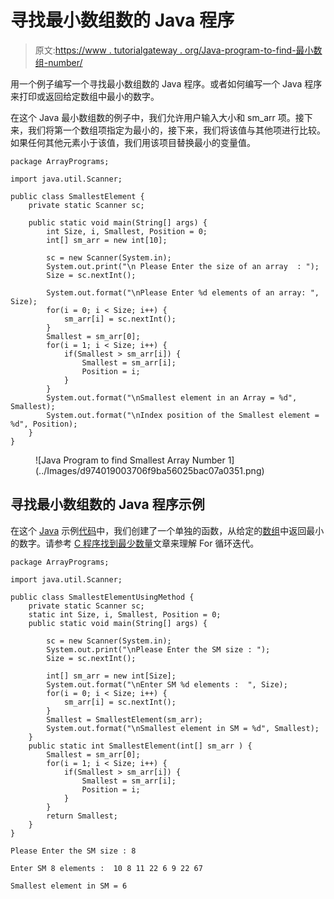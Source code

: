 # 寻找最小数组数的 Java 程序

> 原文:[https://www . tutorialgateway . org/Java-program-to-find-最小数组-number/](https://www.tutorialgateway.org/java-program-to-find-smallest-array-number/)

用一个例子编写一个寻找最小数组数的 Java 程序。或者如何编写一个 Java 程序来打印或返回给定数组中最小的数字。

在这个 Java 最小数组数的例子中，我们允许用户输入大小和 sm_arr 项。接下来，我们将第一个数组项指定为最小的，接下来，我们将该值与其他项进行比较。如果任何其他元素小于该值，我们用该项目替换最小的变量值。

```
package ArrayPrograms;

import java.util.Scanner;

public class SmallestElement {
	private static Scanner sc;

	public static void main(String[] args) {
		int Size, i, Smallest, Position = 0;
		int[] sm_arr = new int[10];

		sc = new Scanner(System.in);		
		System.out.print("\n Please Enter the size of an array  : ");
		Size = sc.nextInt();

		System.out.format("\nPlease Enter %d elements of an array: ", Size);
		for(i = 0; i < Size; i++) {
			sm_arr[i] = sc.nextInt();
		}
		Smallest = sm_arr[0];
		for(i = 1; i < Size; i++) {
			if(Smallest > sm_arr[i]) {
				Smallest = sm_arr[i];
				Position = i;
			}
		}
		System.out.format("\nSmallest element in an Array = %d", Smallest);
		System.out.format("\nIndex position of the Smallest element = %d", Position);
	}
}
```

<figure class="wp-block-image size-large">![Java Program to find Smallest Array Number 1](../Images/d974019003706f9ba56025bac07a0351.png)</figure>

## 寻找最小数组数的 Java 程序示例

在这个 [Java](https://www.tutorialgateway.org/java-tutorial/) 示例[代码](https://www.tutorialgateway.org/learn-java-programs/)中，我们创建了一个单独的函数，从给定的[数组](https://www.tutorialgateway.org/java-array/)中返回最小的数字。请参考 [C 程序找到最少数量](https://www.tutorialgateway.org/c-program-to-find-smallest-number-in-an-array/)文章来理解 For 循环迭代。

```
package ArrayPrograms;

import java.util.Scanner;

public class SmallestElementUsingMethod {
	private static Scanner sc;
	static int Size, i, Smallest, Position = 0;	
	public static void main(String[] args) {

		sc = new Scanner(System.in);		
		System.out.print("\nPlease Enter the SM size : ");
		Size = sc.nextInt();

		int[] sm_arr = new int[Size];
		System.out.format("\nEnter SM %d elements :  ", Size);
		for(i = 0; i < Size; i++) {
			sm_arr[i] = sc.nextInt();
		}
		Smallest = SmallestElement(sm_arr);
		System.out.format("\nSmallest element in SM = %d", Smallest);
	}
	public static int SmallestElement(int[] sm_arr ) {
		Smallest = sm_arr[0];
		for(i = 1; i < Size; i++) {
			if(Smallest > sm_arr[i]) {
				Smallest = sm_arr[i];
				Position = i;
			}
		}
		return Smallest; 
	}
}
```

```
Please Enter the SM size : 8

Enter SM 8 elements :  10 8 11 22 6 9 22 67

Smallest element in SM = 6
```